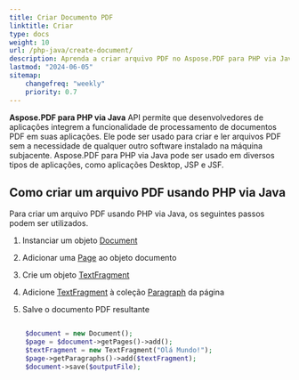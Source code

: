 ```yaml
---
title: Criar Documento PDF 
linktitle: Criar
type: docs
weight: 10
url: /php-java/create-document/
description: Aprenda a criar arquivo PDF no Aspose.PDF para PHP via Java.
lastmod: "2024-06-05"
sitemap:
    changefreq: "weekly"
    priority: 0.7
---
```


**Aspose.PDF para PHP via Java** API permite que desenvolvedores de aplicações integrem a funcionalidade de processamento de documentos PDF em suas aplicações. Ele pode ser usado para criar e ler arquivos PDF sem a necessidade de qualquer outro software instalado na máquina subjacente. Aspose.PDF para PHP via Java pode ser usado em diversos tipos de aplicações, como aplicações Desktop, JSP e JSF.

## Como criar um arquivo PDF usando PHP via Java

Para criar um arquivo PDF usando PHP via Java, os seguintes passos podem ser utilizados.

1. Instanciar um objeto [Document](https://reference.aspose.com/pdf/java/com.aspose.pdf/Document)
1. Adicionar uma [Page](https://reference.aspose.com/pdf/java/com.aspose.pdf/Page) ao objeto documento

1. Crie um objeto [TextFragment](https://reference.aspose.com/pdf/java/com.aspose.pdf.class-use/textfragment)
1. Adicione [TextFragment](https://reference.aspose.com/pdf/java/com.aspose.pdf.class-use/textfragment) à coleção [Paragraph](https://reference.aspose.com/pdf/java/com.aspose.pdf/Paragraphs) da página
1. Salve o documento PDF resultante

```php

    $document = new Document();    
    $page = $document->getPages()->add();
    $textFragment = new TextFragment("Olá Mundo!");    
    $page->getParagraphs()->add($textFragment);
    $document->save($outputFile);
```